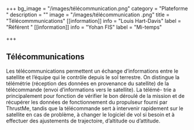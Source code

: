 +++
bg_image = "/images/télécommunication.png"
category = "Plateforme "
description = ""
image = "/images/télécommunication .png"
title = "Télécommmunications"
[[information]]
info = "Louis Hart-Davis"
label = "Référent "
[[information]]
info = "Yohan FIS"
label = "Mi-temps"

+++
## Télécommunications

Les télécommunications permettent un échange d’informations entre le satellite et l’équipe qui le contrôle depuis le sol terrestre. On distingue la télémétrie (réception des données en provenance du satellite) de la télécommande (envoi d’informations vers le satellite). La télémé- trie a principalement pour fonction de vérifier le bon déroulé de la mission et de récupérer les données de fonctionnement du propulseur fourni par ThrustMe, tandis que la télécommande sert à intervenir rapidement sur le satellite en cas de problème, à changer le logiciel de vol si besoin et à effectuer des ajustements de trajectoire, d’altitude ou d’attitude.